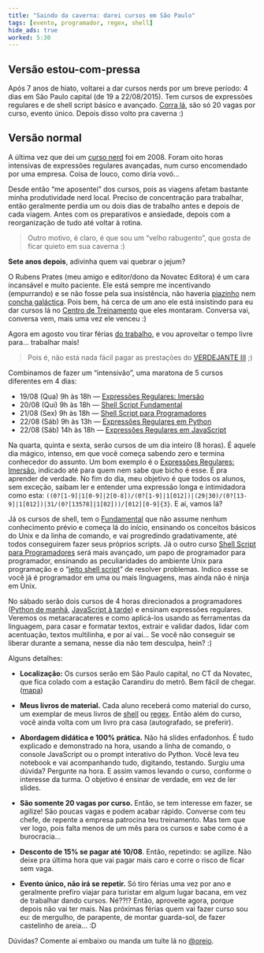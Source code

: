 ```yaml
---
title: "Saindo da caverna: darei cursos em São Paulo"
tags: [evento, programador, regex, shell]
hide_ads: true
worked: 5:30
---
```


## Versão estou-com-pressa

Após 7 anos de hiato, voltarei a dar cursos nerds por um breve período: 4 dias em São Paulo capital (de 19 a 22/08/2015). Tem cursos de expressões regulares e de shell script básico e avançado. [Corra lá](http://ctnovatec.com.br/cursos/trilha-aurelio/), são só 20 vagas por curso, evento único. Depois disso volto pra caverna :)


## Versão normal

A última vez que dei um [curso nerd](http://aurelio.net/curso/) foi em 2008. Foram oito horas intensivas de expressões regulares avançadas, num curso encomendado por uma empresa. Coisa de louco, como diria vovó…

Desde então “me aposentei” dos cursos, pois as viagens afetam bastante minha produtividade nerd local. Preciso de concentração para trabalhar, então geralmente perdia um ou dois dias de trabalho antes e depois de cada viagem. Antes com os preparativos e ansiedade, depois com a reorganização de tudo até voltar à rotina.

> Outro motivo, é claro, é que sou um “velho rabugento”, que gosta de ficar quieto em sua caverna :)

**Sete anos depois**, adivinha quem vai quebrar o jejum?

O Rubens Prates (meu amigo e editor/dono da Novatec Editora) é um cara incansável e muito paciente. Ele está sempre me incentivando (empurrando) e se não fosse pela sua insistência, não haveria [piazinho](http://www.piazinho.com.br) nem [concha galáctica](http://www.shellscript.com.br). Pois bem, há cerca de um ano ele está insistindo para eu dar cursos lá no [Centro de Treinamento](http://ctnovatec.com.br/) que eles montaram. Conversa vai, conversa vem, mais uma vez ele venceu :)

Agora em agosto vou tirar férias [do trabalho](http://aurelio.net/blog/2014/11/08/funcionario-publico/), e vou aproveitar o tempo livre para… trabalhar mais!

> Pois é, não está nada fácil pagar as prestações do [VERDEJANTE III](http://aurelio.net/1000000000000.html) ;)

Combinamos de fazer um “intensivão”, uma maratona de 5 cursos diferentes em 4 dias:

* 19/08 (Qua) 9h às 18h — [Expressões Regulares: Imersão](http://ctnovatec.com.br/cursos/trilha-ferramentas-de-produtividade/expressoes-regulares-imersao/)
* 20/08 (Qui) 9h às 18h — [Shell Script Fundamental](http://ctnovatec.com.br/cursos/trilha-aurelio/shell-script-fundamental/)
* 21/08 (Sex) 9h às 18h — [Shell Script para Programadores](http://ctnovatec.com.br/cursos/trilha-aurelio/shell-script-para-programadores/)
* 22/08 (Sáb) 9h às 13h — [Expressões Regulares em Python](http://ctnovatec.com.br/cursos/trilha-aurelio/expressoes-regulares-em-python/)
* 22/08 (Sáb) 14h às 18h — [Expressões Regulares em JavaScript](http://ctnovatec.com.br/cursos/trilha-aurelio/expressoes-regulares-em-javascript/)

Na quarta, quinta e sexta, serão cursos de um dia inteiro (8 horas). É aquele dia mágico, intenso, em que você começa sabendo zero e termina conhecedor do assunto. Um bom exemplo é o [Expressões Regulares: Imersão](http://ctnovatec.com.br/cursos/trilha-ferramentas-de-produtividade/expressoes-regulares-imersao/), indicado até para quem nem sabe que bicho é esse. É pra aprender de verdade. No fim do dia, meu objetivo é que todos os alunos, sem exceção, saibam ler e entender uma expressão longa e intimidadora como esta: `((0?[1-9]|1[0-9]|2[0-8])/(0?[1-9]|1[012])|(29|30)/(0?[13-9]|1[012])|31/(0?[13578]|1[02]))/[012][0-9]{3}`. E aí, vamos lá?

Já os cursos de shell, tem o [Fundamental](http://ctnovatec.com.br/cursos/trilha-aurelio/shell-script-fundamental/) que não assume nenhum conhecimento prévio e começa lá do início, ensinando os conceitos básicos do Unix e da linha de comando, e vai progredindo gradativamente, até todos conseguirem fazer seus próprios scripts. Já o outro curso [Shell Script para Programadores](http://ctnovatec.com.br/cursos/trilha-aurelio/shell-script-para-programadores/) será mais avançado, um papo de programador para programador, ensinando as peculiaridades do ambiente Unix para programação e o “[jeito shell script](http://aurelio.net/tela-preta/)” de resolver problemas. Indico esse se você já é programador em uma ou mais linguagens, mas ainda não é ninja em Unix.

No sábado serão dois cursos de 4 horas direcionados a programadores ([Python de manhã](http://ctnovatec.com.br/cursos/trilha-aurelio/expressoes-regulares-em-python/), [JavaScript à tarde](http://ctnovatec.com.br/cursos/trilha-aurelio/expressoes-regulares-em-javascript/)) e ensinam expressões regulares. Veremos os metacaracateres e como aplicá-los usando as ferramentas da linguagem, para casar e formatar textos, extrair e validar dados, lidar com acentuação, textos multilinha, e por aí vai… Se você não conseguir se liberar durante a semana, nesse dia não tem desculpa, hein? :)

Alguns detalhes:

* **Localização:** Os cursos serão em São Paulo capital, no CT da Novatec, que fica colado com a estação Carandiru do metrô. Bem fácil de chegar. ([mapa](http://ctnovatec.com.br/como-chegar/))

* **Meus livros de material.** Cada aluno receberá como material do curso, um exemplar de meus livros de [shell](http://www.shellscript.com.br) ou [regex](http://www.piazinho.com.br). Então além do curso, você ainda volta com um livro pra casa (autografado, se preferir).

* **Abordagem didática e 100% prática.** Não há slides enfadonhos. É tudo explicado e demonstrado na hora, usando a linha de comando, o console JavaScript ou o prompt interativo do Python. Você leva teu notebook e vai acompanhando tudo, digitando, testando. Surgiu uma dúvida? Pergunte na hora. E assim vamos levando o curso, conforme o interesse da turma. O objetivo é ensinar de verdade, em vez de ler slides.

* **São somente 20 vagas por curso.** Então, se tem interesse em fazer, se agilize! São poucas vagas e podem acabar rápido. Converse com teu chefe, de repente a empresa patrocina teu treinamento. Mas tem que ver logo, pois falta menos de um mês para os cursos e sabe como é a burocracia…

* **Desconto de 15% se pagar até 10/08**. Então, repetindo: se agilize. Não deixe pra última hora que vai pagar mais caro e corre o risco de ficar sem vaga.

* **Evento único, não irá se repetir.** Só tiro férias uma vez por ano e geralmente prefiro viajar para turistar em algum lugar bacana, em vez de trabalhar dando cursos. Né??!? Então, aproveite agora, porque depois não vai ter mais. Nas próximas férias quem vai fazer curso sou eu: de mergulho, de parapente, de montar guarda-sol, de fazer castelinho de areia… :D

Dúvidas? Comente aí embaixo ou manda um tuíte lá no [@oreio](https://twitter.com/oreio).
